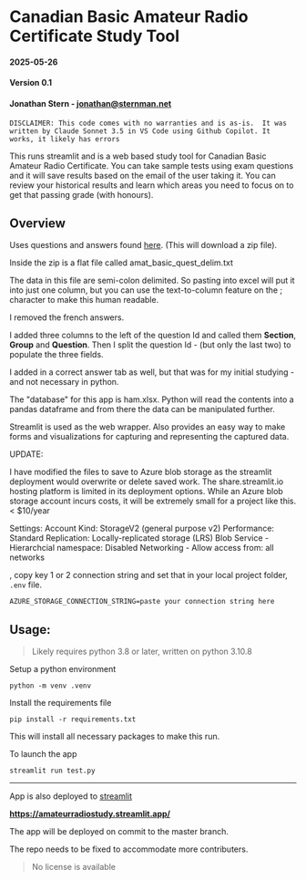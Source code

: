 # Canadian Basic Amateur Radio Certificate Study Tool

#### 2025-05-26
#### Version 0.1
#### Jonathan Stern - jonathan@sternman.net

 `DISCLAIMER: This code comes with no warranties and is as-is. 
 It was written by Claude Sonnet 3.5 in VS Code using Github Copilot.
 It works, it likely has errors`

This runs streamlit and is a web based study tool for Canadian Basic Amateur Radio Certificate.
You can take sample tests using exam questions and it will save results based on the email of the user taking it.
You can review your historical results and learn which areas you need to focus on to get that passing grade (with honours).

## Overview

Uses questions and answers found [here](https://apc-cap.ic.gc.ca/datafiles/amat_basic_quest.zip). (This will download a zip file).

Inside the zip is a flat file called amat_basic_quest_delim.txt

The data in this file are semi-colon delimited. So pasting into excel will put it into just one column, but you can use the text-to-column feature on the ; character to make this human readable.

I removed the french answers.

I added three columns to the left of the question Id and called them **Section**, **Group** and **Question**. Then I split the question Id - (but only the last two) to populate the three fields.

I added in a correct answer tab as well, but that was for my initial studying - and not necessary in python.

The "database" for this app is ham.xlsx. Python will read the contents into a pandas dataframe and from there the data can be manipulated further.

Streamlit is used as the web wrapper. Also provides an easy way to make forms and visualizations for capturing and representing the captured data.

UPDATE:

I have modified the files to save to Azure blob storage as the streamlit deployment would overwrite or delete saved work. The share.streamlit.io hosting platform is limited in its deployment options. While an Azure blob storage account incurs costs, it will be extremely small for a project like this. < $10/year

Settings:
Account Kind: StorageV2 (general purpose v2)
Performance: Standard
Replication: Locally-replicated storage (LRS)
Blob Service - Hierarchcial namespace: Disabled
Networking - Allow access from: all networks

, copy key 1 or 2 connection string and set that in your local project folder, `.env` file.

```AZURE_STORAGE_CONNECTION_STRING=paste your connection string here```

## Usage:

>Likely requires python 3.8 or later, written on python 3.10.8

Setup a python environment

```python -m venv .venv```

Install the requirements file

```pip install -r requirements.txt```

This will install all necessary packages to make this run.

To launch the app

```streamlit run test.py```

***

App is also deployed to [streamlit](https://amateurradiostudy.streamlit.app/)

__https://amateurradiostudy.streamlit.app/__

The app will be deployed on commit to the master branch.

The repo needs to be fixed to accommodate more contributers.


> No license is available



